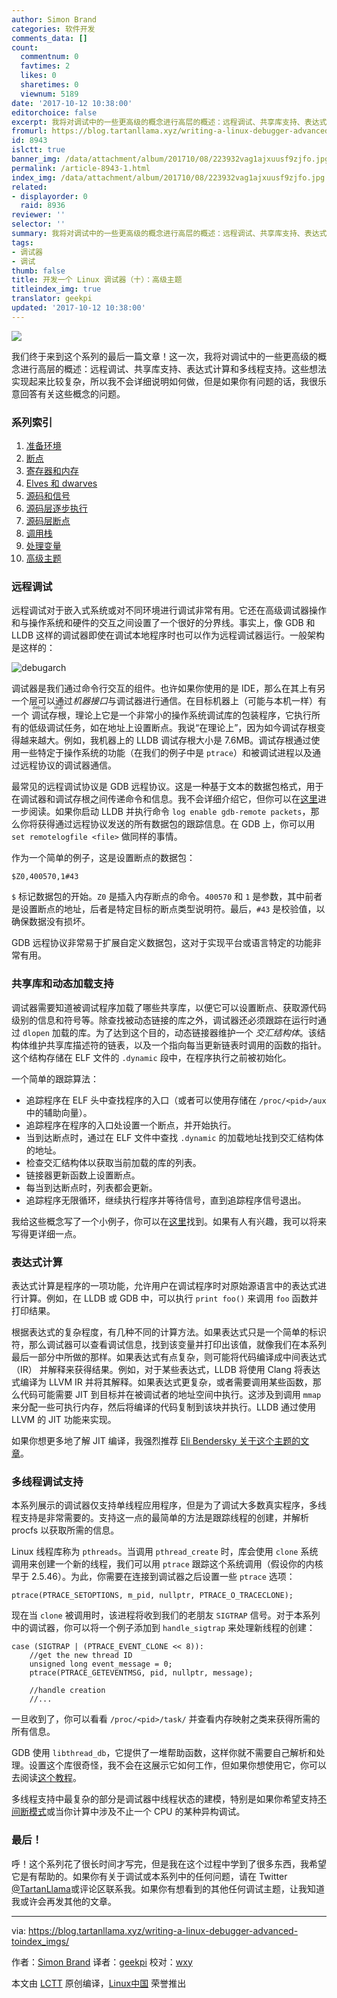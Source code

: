 ```yaml
---
author: Simon Brand
categories: 软件开发
comments_data: []
count:
  commentnum: 0
  favtimes: 2
  likes: 0
  sharetimes: 0
  viewnum: 5189
date: '2017-10-12 10:38:00'
editorchoice: false
excerpt: 我将对调试中的一些更高级的概念进行高层的概述：远程调试、共享库支持、表达式计算和多线程支持。这些想法实现起来比较复杂，所以我不会详细说明如何做
fromurl: https://blog.tartanllama.xyz/writing-a-linux-debugger-advanced-toindex_imgs/
id: 8943
islctt: true
banner_img: /data/attachment/album/201710/08/223932vag1ajxuusf9zjfo.jpg
permalink: /article-8943-1.html
index_img: /data/attachment/album/201710/08/223932vag1ajxuusf9zjfo.jpg.thumb.jpg
related:
- displayorder: 0
  raid: 8936
reviewer: ''
selector: ''
summary: 我将对调试中的一些更高级的概念进行高层的概述：远程调试、共享库支持、表达式计算和多线程支持。这些想法实现起来比较复杂，所以我不会详细说明如何做
tags:
- 调试器
- 调试
thumb: false
title: 开发一个 Linux 调试器（十）：高级主题
titleindex_img: true
translator: geekpi
updated: '2017-10-12 10:38:00'
---
```


![](/data/attachment/album/201710/08/223932vag1ajxuusf9zjfo.jpg)


我们终于来到这个系列的最后一篇文章！这一次，我将对调试中的一些更高级的概念进行高层的概述：远程调试、共享库支持、表达式计算和多线程支持。这些想法实现起来比较复杂，所以我不会详细说明如何做，但是如果你有问题的话，我很乐意回答有关这些概念的问题。


### 系列索引


1. [准备环境](/article-8626-1.html)
2. [断点](/article-8645-1.html)
3. [寄存器和内存](/article-8663-1.html)
4. [Elves 和 dwarves](/article-8719-1.html)
5. [源码和信号](/article-8812-1.html)
6. [源码层逐步执行](/article-8813-1.html)
7. [源码层断点](/article-8890-1.html)
8. [调用栈](/article-8930-1.html)
9. [处理变量](/article-8936-1.html)
10. [高级主题](https://blog.tartanllama.xyz/writing-a-linux-debugger-advanced-toindex_imgs/)


### 远程调试


远程调试对于嵌入式系统或对不同环境进行调试非常有用。它还在高级调试器操作和与操作系统和硬件的交互之间设置了一个很好的分界线。事实上，像 GDB 和 LLDB 这样的调试器即使在调试本地程序时也可以作为远程调试器运行。一般架构是这样的：


![debugarch](/data/attachment/album/201710/08/224018oehth6yzpnap2fyp.png)


调试器是我们通过命令行交互的组件。也许如果你使用的是 IDE，那么在其上有另一个层可以通过*机器接口*与调试器进行通信。在目标机器上（可能与本机一样）有一个<ruby> 调试存根 <rt>  debug stub </rt></ruby> ，理论上它是一个非常小的操作系统调试库的包装程序，它执行所有的低级调试任务，如在地址上设置断点。我说“在理论上”，因为如今调试存根变得越来越大。例如，我机器上的 LLDB 调试存根大小是 7.6MB。调试存根通过使用一些特定于操作系统的功能（在我们的例子中是 `ptrace`）和被调试进程以及通过远程协议的调试器通信。


最常见的远程调试协议是 GDB 远程协议。这是一种基于文本的数据包格式，用于在调试器和调试存根之间传递命令和信息。我不会详细介绍它，但你可以在[这里](https://sourceware.org/gdb/onlinedocs/gdb/Remote-Protocol.html)进一步阅读。如果你启动 LLDB 并执行命令 `log enable gdb-remote packets`，那么你将获得通过远程协议发送的所有数据包的跟踪信息。在 GDB 上，你可以用 `set remotelogfile <file>` 做同样的事情。


作为一个简单的例子，这是设置断点的数据包：



```
$Z0,400570,1#43

```

`$` 标记数据包的开始。`Z0` 是插入内存断点的命令。`400570` 和 `1` 是参数，其中前者是设置断点的地址，后者是特定目标的断点类型说明符。最后，`#43` 是校验值，以确保数据没有损坏。


GDB 远程协议非常易于扩展自定义数据包，这对于实现平台或语言特定的功能非常有用。


### 共享库和动态加载支持


调试器需要知道被调试程序加载了哪些共享库，以便它可以设置断点、获取源代码级别的信息和符号等。除查找被动态链接的库之外，调试器还必须跟踪在运行时通过 `dlopen` 加载的库。为了达到这个目的，动态链接器维护一个 *交汇结构体*。该结构体维护共享库描述符的链表，以及一个指向每当更新链表时调用的函数的指针。这个结构存储在 ELF 文件的 `.dynamic` 段中，在程序执行之前被初始化。


一个简单的跟踪算法：


* 追踪程序在 ELF 头中查找程序的入口（或者可以使用存储在 `/proc/<pid>/aux` 中的辅助向量）。
* 追踪程序在程序的入口处设置一个断点，并开始执行。
* 当到达断点时，通过在 ELF 文件中查找 `.dynamic` 的加载地址找到交汇结构体的地址。
* 检查交汇结构体以获取当前加载的库的列表。
* 链接器更新函数上设置断点。
* 每当到达断点时，列表都会更新。
* 追踪程序无限循环，继续执行程序并等待信号，直到追踪程序信号退出。


我给这些概念写了一个小例子，你可以在[这里](https://github.com/TartanLlama/dltrace)找到。如果有人有兴趣，我可以将来写得更详细一点。


### 表达式计算


表达式计算是程序的一项功能，允许用户在调试程序时对原始源语言中的表达式进行计算。例如，在 LLDB 或 GDB 中，可以执行 `print foo()` 来调用 `foo` 函数并打印结果。


根据表达式的复杂程度，有几种不同的计算方法。如果表达式只是一个简单的标识符，那么调试器可以查看调试信息，找到该变量并打印出该值，就像我们在本系列最后一部分中所做的那样。如果表达式有点复杂，则可能将代码编译成中间表达式 （IR） 并解释来获得结果。例如，对于某些表达式，LLDB 将使用 Clang 将表达式编译为 LLVM IR 并将其解释。如果表达式更复杂，或者需要调用某些函数，那么代码可能需要 JIT 到目标并在被调试者的地址空间中执行。这涉及到调用 `mmap` 来分配一些可执行内存，然后将编译的代码复制到该块并执行。LLDB 通过使用 LLVM 的 JIT 功能来实现。


如果你想更多地了解 JIT 编译，我强烈推荐 [Eli Bendersky 关于这个主题的文章](http://eli.thegreenplace.net/tag/code-generation)。


### 多线程调试支持


本系列展示的调试器仅支持单线程应用程序，但是为了调试大多数真实程序，多线程支持是非常需要的。支持这一点的最简单的方法是跟踪线程的创建，并解析 procfs 以获取所需的信息。


Linux 线程库称为 `pthreads`。当调用 `pthread_create` 时，库会使用 `clone` 系统调用来创建一个新的线程，我们可以用 `ptrace` 跟踪这个系统调用（假设你的内核早于 2.5.46）。为此，你需要在连接到调试器之后设置一些 `ptrace` 选项：



```
ptrace(PTRACE_SETOPTIONS, m_pid, nullptr, PTRACE_O_TRACECLONE);

```

现在当 `clone` 被调用时，该进程将收到我们的老朋友 `SIGTRAP` 信号。对于本系列中的调试器，你可以将一个例子添加到 `handle_sigtrap` 来处理新线程的创建：



```
case (SIGTRAP | (PTRACE_EVENT_CLONE << 8)):
    //get the new thread ID
    unsigned long event_message = 0;
    ptrace(PTRACE_GETEVENTMSG, pid, nullptr, message);

    //handle creation
    //...

```

一旦收到了，你可以看看 `/proc/<pid>/task/` 并查看内存映射之类来获得所需的所有信息。


GDB 使用 `libthread_db`，它提供了一堆帮助函数，这样你就不需要自己解析和处理。设置这个库很奇怪，我不会在这展示它如何工作，但如果你想使用它，你可以去阅读[这个教程](http://timetobleed.com/notes-about-an-odd-esoteric-yet-incredibly-useful-library-libthread_db/)。


多线程支持中最复杂的部分是调试器中线程状态的建模，特别是如果你希望支持[不间断模式](https://sourceware.org/gdb/onlinedocs/gdb/Non_002dStop-Mode.html)或当你计算中涉及不止一个 CPU 的某种异构调试。


### 最后！


呼！这个系列花了很长时间才写完，但是我在这个过程中学到了很多东西，我希望它是有帮助的。如果你有关于调试或本系列中的任何问题，请在 Twitter [@TartanLlama](https://twitter.com/TartanLlama)或评论区联系我。如果你有想看到的其他任何调试主题，让我知道我或许会再发其他的文章。




---


via: <https://blog.tartanllama.xyz/writing-a-linux-debugger-advanced-toindex_imgs/>


作者：[Simon Brand](https://www.twitter.com/TartanLlama) 译者：[geekpi](https://github.com/geekpi) 校对：[wxy](https://github.com/wxy)


本文由 [LCTT](https://github.com/LCTT/TranslateProject) 原创编译，[Linux中国](https://linux.cn/) 荣誉推出